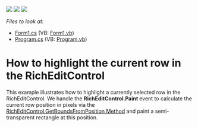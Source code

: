 <!-- default badges list -->
![](https://img.shields.io/endpoint?url=https://codecentral.devexpress.com/api/v1/VersionRange/128610383/13.1.4%2B)
[![](https://img.shields.io/badge/Open_in_DevExpress_Support_Center-FF7200?style=flat-square&logo=DevExpress&logoColor=white)](https://supportcenter.devexpress.com/ticket/details/E4435)
[![](https://img.shields.io/badge/📖_How_to_use_DevExpress_Examples-e9f6fc?style=flat-square)](https://docs.devexpress.com/GeneralInformation/403183)
<!-- default badges end -->
<!-- default file list -->
*Files to look at*:

* [Form1.cs](./CS/Form1.cs) (VB: [Form1.vb](./VB/Form1.vb))
* [Program.cs](./CS/Program.cs) (VB: [Program.vb](./VB/Program.vb))
<!-- default file list end -->
# How to highlight the current row in the RichEditControl


<p>This example illustrates how to highlight a currently selected row in the RichEditControl. We handle the <strong>R</strong><strong>ichEditControl</strong><strong>.</strong><strong>Paint</strong><strong> </strong>event to calculate the current row position in pixels via the <a href="http://documentation.devexpress.com/#WindowsForms/DevExpressXtraRichEditRichEditControl_GetBoundsFromPositiontopic"><u>RichEditControl.GetBoundsFromPosition Method</u></a> and paint a semi-transparent rectangle at this position.</p>

<br/>


